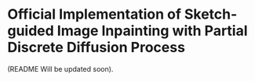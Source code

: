 # Official Implementation of Sketch-guided Image Inpainting with Partial Discrete Diffusion Process
(README Will be updated soon). 
